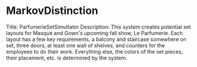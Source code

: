 # MarkovDistinction
Title: ParfumerieSetSimultator
Description: This system creates potential set layouts for Masque and Gown's upcoming fall show, Le Parfumerie. Each layout has a few key requirements, a balcony and staircase somewhere on set, three doors, at least one wall of shelves, and counters for the employees to do their work. Everything else, the colors of the set pieces, their placement, etc. is determined by the system.
